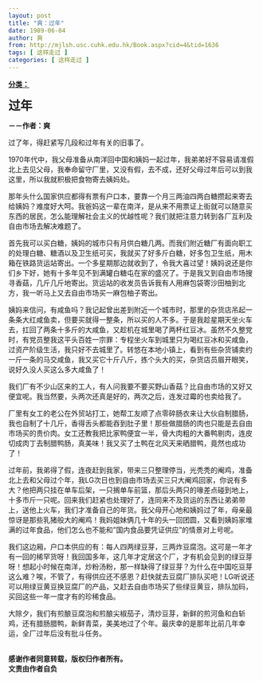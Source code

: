 ```yaml
---
layout: post
title: "爽：过年"
date: 1989-06-04
author: 爽
from: http://mjlsh.usc.cuhk.edu.hk/Book.aspx?cid=4&tid=1636
tags: [ 这样走过 ]
categories: [ 这样走过 ]
---
```


<div style="margin: 15px 10px 10px 0px;">
 <div>
  <span id="ctl00_ContentPlaceHolder1_chapter1_SubjectLabel" style="font-weight:bold;text-decoration:underline;">
   分类：
  </span>
 </div>
 <p>
  <strong>
   <font size="5">
    过年
   </font>
  </strong>
 </p>
 <p>
  <strong>
   －－作者：爽
  </strong>
 </p>
 <p>
  过了年，得赶紧写几段和过年有关的旧事了。
 </p>
 <p>
  1970年代中，我父母准备从南洋回中国和姨妈一起过年，我弟弟好不容易请准假北上去见父母，我奉命留守厂里，又没有假，去不成，还好父母过年后可以到我这里，所以我就积极把食物寄去姨妈处。
 </p>
 <p>
  那年头什么国家供应都得有票有户口本，要靠一个月三两油四两白糖攒起来寄去给姨妈？难度好大呵。我爸妈这一辈在南洋，是从来不用票证上街就可以随意买东西的居民，怎么能理解社会主义的优越性呢？我们就把注意力转到各厂互利及自由市场去解决难题了。
 </p>
 <p>
  首先我可以买白糖，姨妈的城市只有月供白糖几两。而我们附近糖厂有面向职工的处理白糖、糖酒以及卫生纸可买，我就买了好多斤白糖，好多包卫生纸，用木箱在铁路货运站寄出。一个多星期那边就收到了，令我大喜过望！姨妈说还是你们乡下好，她有十多年见不到满罐白糖屯在家的盛况了。于是我又到自由市场搜寻香菇，几斤几斤地寄出。货运站的收发员告诉我有人用麻包袋寄沙田柚到北方，我一听马上又去自由市场买一麻包柚子寄出。
 </p>
 <p>
  姨妈来信问，有咸鱼吗？我记起曾出差到附近一个城市时，那里的杂货店吊起一条条大红咸鱼卖，但要买就得一整条，所以买的人不多。于是我趁星期天坐火车去，扛回了两条十多斤的大咸鱼，又趁机在城里喝了两杯红豆冰。虽然不久整党时，有党员整我这平头百姓一宗罪：专程坐火车到城里只为喝红豆冰和买咸鱼，过资产阶级生活，我只好不去城里了。转悠在本地小镇上，看到有些杂货铺卖约一斤一条的马交咸鱼，我又买它十斤八斤，拣个头大的买，杂货店员眉开眼笑，说好久没人买这么多大咸鱼了！
 </p>
 <p>
  我们厂有不少山区来的工人，有人问我要不要买野山香菇？比自由市场的又好又便宜呢。我当然要，头两次还真是好的，两次之后，连发过霉的也卖给我了。
 </p>
 <p>
  厂里有女工的老公在外贸站打工，她帮工友顺了点零碎肠衣来让大伙自制腊肠，我也自制了十几斤，香得舌头都能吞到肚子里！那些做腊肠的肉也只能是去自由市场买的贵价肉。女工还教我把比家鸭便宜一半，骨大肉粗的大番鸭剔肉，连皮切成肉丁去制腊鸭肠，真美味！我又买了土鸭在北风天来晒腊鸭，竟然也成功了！
 </p>
 <p>
  过年前，我弟得了假，连夜赶到我家，带来三只整理停当，光秃秃的阉鸡，准备北上去和父母过个年，我LG次日也到自由市场去买三只大阉鸡回家，你说有多大？他把两只挂在单车后架，一只搁单车前篮，那后头两只的喙差点碰到地上，十多市斤一只呢。回来我们赶紧也处理好了，连同来不及货运的东西让弟弟带上，送他上火车，我们才准备自己的年货。我父母开心地和姨妈过了年，母亲最惊讶是那些乳猪般大的阉鸡！我妈姐妹俩几十年的头一回团圆，又看到姨妈家堆满的过年食品，他们怎么也不能和”国内食品要凭证供应”的情景对上号呢。
 </p>
 <p>
  我们这边厢，户口本供应的有：每人四两绿豆芽，三两炸豆腐泡。这可是一年才有一回的稀罕货呀！我回国多年，这几年才定居这个厂，才有机会见到的绿豆芽呀！想起小时候在南洋，炒粉汤粉，那一样缺得了绿豆芽？为什么在中国吃豆芽这么难？唉，不管了，有得供应还不感恩？赶快就去豆腐厂排队买吧！LG听说还可以用绿豆黄豆换豆腐厂的产品，又赶去自由市场买了些绿豆黄豆，排队加码，买回这些一年一度才有的珍稀食品。
 </p>
 <p>
  大除夕，我们有煎酿豆腐泡和煎酿尖椒茄子，清炒豆芽，新鲜的煎河鱼和白斩鸡，还有腊肠腊鸭，新鲜青菜，美美地过了个年。最庆幸的是那年比前几年幸运，全厂过年后没有批斗任务。
 </p>
 <p>
  <br/>
  <strong>
   感谢作者同意转载，版权归作者所有。
   <br/>
   文责由作者自负
  </strong>
 </p>
</div>

